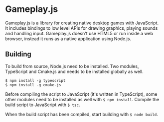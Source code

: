 # Gameplay.js

Gameplay.js is a library for creating native desktop games with JavaScript. It 
includes bindings to low level APIs for drawing graphics, playing sounds and 
handling input. Gameplay.js doesn't use HTML5 or run inside a web browser, 
instead it runs as a native application using Node.js.

## Building

To build from source, Node.js need to be installed. Two modules, TypeScript and Cmake.js and needs to be installed globally as well.

```
$ npm install -g typescript
$ npm install -g cmake-js
```

Before compiling the script to JavaScript (it's written in TypeScript), some 
other modules need to be installed as well with `$ npm install`. Compile the 
build script to JavaScript with `$ tsc`.

When the build script has been compiled, start building with `$ node build`.